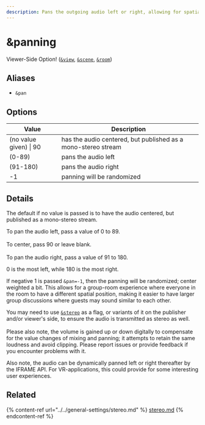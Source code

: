```yaml
---
description: Pans the outgoing audio left or right, allowing for spatial audio group chats
---
```


# \&panning

Viewer-Side Option! ([`&view`](view.md), [`&scene`](scene.md), [`&room`](../../general-settings/room.md))

## Aliases

* `&pan`

## Options

| Value                  | Description                                                   |
| ---------------------- | ------------------------------------------------------------- |
| (no value given) \| 90 | has the audio centered, but published as a mono-stereo stream |
| (0-89)                 | pans the audio left                                           |
| (91-180)               | pans the audio right                                          |
| -1                     | panning will be randomized                                    |

## Details

The default if no value is passed is to have the audio centered, but published as a mono-stereo stream.&#x20;

To pan the audio left, pass a value of 0 to 89. \
\
To center, pass 90 or leave blank.\
\
To pan the audio right, pass a value of 91 to 180.

0 is the most left, while 180 is the most right.

If negative 1 is passed `&pan=-1`, then the panning will be randomized; center weighted a bit. This allows for a group-room experience where everyone in the room to have a different spatial position, making it easier to have larger group discussions where guests may sound similar to each other.

You may need to use [`&stereo`](../../general-settings/stereo.md) as a flag, or variants of it on the publisher and/or viewer's side, to ensure the audio is transmitted as stereo as well. \
\
Please also note, the volume is gained up or down digitally to compensate for the value changes of mixing and panning; it attempts to retain the same loudness and avoid clipping. Please report issues or provide feedback if you encounter problems with it.

Also note, the audio can be dynamically panned left or right thereafter by the IFRAME API. For VR-applications, this could provide for some interesting user experiences.

## Related

{% content-ref url="../../general-settings/stereo.md" %}
[stereo.md](../../general-settings/stereo.md)
{% endcontent-ref %}
